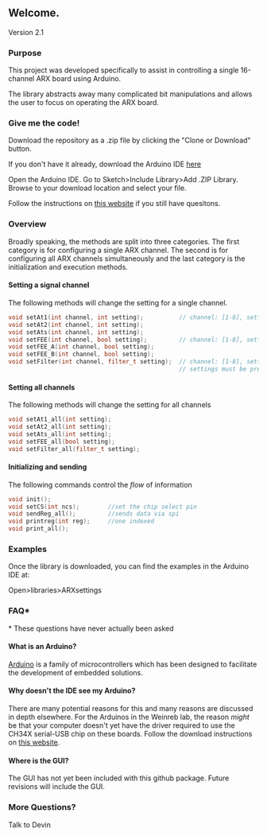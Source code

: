 ## Welcome.
Version 2.1

### Purpose
This project was developed specifically to assist in controlling a single 16-channel ARX board using Arduino.

The library abstracts away many complicated bit manipulations and allows the user to focus on operating the ARX board.

### Give me the code!

Download the repository as a .zip file by clicking the "Clone or Download" button.

If you don't have it already, download the Arduino IDE [here](https://www.arduino.cc/en/Main/Software)

Open the Arduino IDE. Go to Sketch>Include Library>Add .ZIP Library. Browse to your download location and select your file.

Follow the instructions on [this website](https://www.baldengineer.com/installing-arduino-library-from-github.html) if you still have quesitons.
### Overview

Broadly speaking, the methods are split into three categories. The first category is for configuring a single ARX channel. The second is for configuring all ARX channels simultaneously and the last category is the initialization and execution methods.

#### Setting a signal channel
The following methods will change the setting for a single channel.
```c++
void setAt1(int channel, int setting);          // channel: [1-8], setting: [0-30]
void setAt2(int channel, int setting);
void setAts(int channel, int setting);
void setFEE(int channel, bool setting);         // channel: [1-8], setting: true/false
void setFEE_A(int channel, bool setting);
void setFEE_B(int channel, bool setting);
void setFilter(int channel, filter_t setting);  // channel: [1-8], setting: SPLIT, BLOCKED, THRU, REDUCED
                                                // settings must be prefixed by ARXsetting:: (e.g. ARXsetting::SPLIT)
```

#### Setting all channels
The following methods will change the setting for all channels
```c++
void setAt1_all(int setting);
void setAt2_all(int setting);
void setAts_all(int setting);
void setFEE_all(bool setting);
void setFilter_all(filter_t setting);
```

#### Initializing and sending
The following commands control the *flow* of information
```c++
void init();
void setCS(int ncs);        //set the chip select pin
void sendReg_all();         //sends data via spi
void printreg(int reg);     //one indexed
void print_all();
```
    
### Examples

Once the library is downloaded, you can find the examples in the Arduino IDE at:

Open>libraries>ARXsettings

### FAQ\*

\* These questions have never actually been asked

#### What is an Arduino?
[Arduino](https://www.arduino.cc/) is a family of microcontrollers which has been designed to facilitate the development of embedded solutions.

#### Why doesn't the IDE see my Arduino?
There are many potential reasons for this and many reasons are discussed in depth elsewhere. For the Arduinos in the Weinreb lab, the reason *might* be that your computer doesn't yet have the driver required to use the CH34X serial-USB chip on these boards. Follow the download instructions on [this website](https://kig.re/2014/12/31/how-to-use-arduino-nano-mini-pro-with-CH340G-on-mac-osx-yosemite.html).

#### Where is the GUI?
The GUI has not yet been included with this github package. Future revisions will include the GUI.


### More Questions?
Talk to Devin
